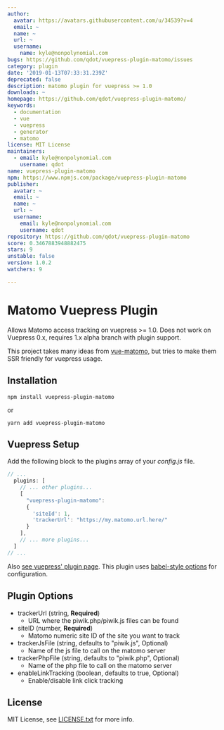 ```yaml
---
author:
  avatar: https://avatars.githubusercontent.com/u/34539?v=4
  email: ~
  name: ~
  url: ~
  username:
    name: kyle@nonpolynomial.com
bugs: https://github.com/qdot/vuepress-plugin-matomo/issues
category: plugin
date: '2019-01-13T07:33:31.239Z'
deprecated: false
description: matomo plugin for vuepress >= 1.0
downloads: ~
homepage: https://github.com/qdot/vuepress-plugin-matomo/
keywords:
  - documentation
  - vue
  - vuepress
  - generator
  - matomo
license: MIT License
maintainers:
  - email: kyle@nonpolynomial.com
    username: qdot
name: vuepress-plugin-matomo
npm: https://www.npmjs.com/package/vuepress-plugin-matomo
publisher:
  avatar: ~
  email: ~
  name: ~
  url: ~
  username:
    email: kyle@nonpolynomial.com
    username: qdot
repository: https://github.com/qdot/vuepress-plugin-matomo
score: 0.3467883948882475
stars: 9
unstable: false
version: 1.0.2
watchers: 9

---
```


# Matomo Vuepress Plugin

Allows Matomo access tracking on vuepress >= 1.0. Does not work on
Vuepress 0.x, requires 1.x alpha branch with plugin support.

This project takes many ideas from
[vue-matomo](https://github.com/AmazingDreams/vue-matomo/), but tries
to make them SSR friendly for vuepress usage.

## Installation

```
npm install vuepress-plugin-matomo
```

or 

```
yarn add vuepress-plugin-matomo
```

## Vuepress Setup

Add the following block to the plugins array of your *config.js* file.

```js
// ...
  plugins: [
    // ... other plugins...
    [
      "vuepress-plugin-matomo":
      {
        'siteId': 1,
        'trackerUrl': "https://my.matomo.url.here/"
      }
    ],
    // ... more plugins...
  ]
// ...
```

Also [see vuepress' plugin page](https://vuepress.vuejs.org/plugin/using-a-plugin.html). This plugin uses [babel-style options](https://vuepress.vuejs.org/plugin/using-a-plugin.html#plugin-options) for configuration.

## Plugin Options

* trackerUrl (string, **Required**)
    * URL where the piwik.php/piwik.js files can be found
* siteID (number, **Required**)
    * Matomo numeric site ID of the site you want to track
* trackerJsFile (string, defaults to "piwik.js", Optional)
    * Name of the js file to call on the matomo server
* trackerPhpFile (string, defaults to "piwik.php", Optional)
    * Name of the php file to call on the matomo server
* enableLinkTracking (boolean, defaults to true, Optional)
    * Enable/disable link click tracking
    
## License

MIT License, see [LICENSE.txt](LICENSE.txt) for more info.
